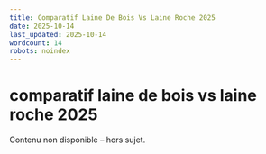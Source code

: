 ```yaml
---
title: Comparatif Laine De Bois Vs Laine Roche 2025
date: 2025-10-14
last_updated: 2025-10-14
wordcount: 14
robots: noindex
---
```


# comparatif laine de bois vs laine roche 2025

Contenu non disponible – hors sujet.